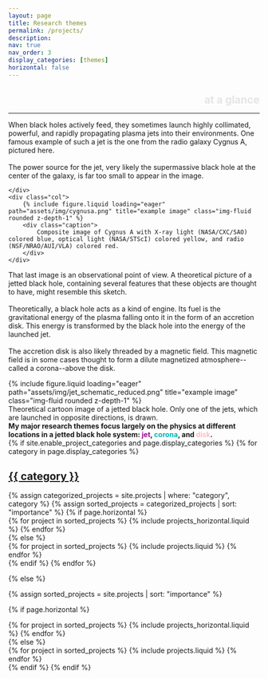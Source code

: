 ```yaml
---
layout: page
title: Research themes
permalink: /projects/
description: 
nav: true
nav_order: 3
display_categories: [themes]
horizontal: false
---
```


<div style="width: 100%; text-align: right; margin-bottom: 0;">
<h2>
<font color="#E5E5E5">at a glance</font>
</h2>
</div>
<hr style="margin-top: -4px;">

<div class="row align-items-center">
    <div class="col-6">
        <p>When black holes actively feed, they sometimes launch highly collimated, powerful, and rapidly propagating plasma jets into their environments. One famous example of such a jet is the one from the radio galaxy Cygnus A, pictured here.
        <br>
        <br>
        The power source for the jet, very likely the supermassive black hole at the center of the galaxy, is far too small to appear in the image.</p>

    </div>
    <div class="col">
        {% include figure.liquid loading="eager" path="assets/img/cygnusa.png" title="example image" class="img-fluid rounded z-depth-1" %}
        <div class="caption">
            Composite image of Cygnus A with X-ray light (NASA/CXC/SAO) colored blue, optical light (NASA/STScI) colored yellow, and radio (NSF/NRAO/AUI/VLA) colored red.
        </div>
    </div>
</div>

<div class="row align-items-center">
    <div class="col-6">
        <p>That last image is an observational point of view. A theoretical picture of a jetted black hole, containing several features that these objects are thought to have, might resemble this sketch.
        <br>
        <br>
            Theoretically, a black hole acts as a kind of engine. Its fuel is the gravitational energy of the plasma falling onto it in the form of an accretion disk. This energy is transformed by the black hole into the energy of the launched jet.
        <br>
        <br>
            The accretion disk is also likely threaded by a magnetic field. This magnetic field is in some cases thought to form a dilute magnetized atmosphere--called a corona--above the disk. </p>
    </div>
    <div class="col">
        {% include figure.liquid loading="eager" path="assets/img/jet_schematic_reduced.png" title="example image" class="img-fluid rounded z-depth-1" %}
        <div class="caption">
            Theoretical cartoon image of a jetted black hole. Only one of the jets, which are launched in opposite directions, is drawn.
        </div>
    </div>
</div>

<div class="row justify-content-center">
<strong>My major research themes focus largely on the physics at different locations in a jetted black hole system: <font color="#980098">jet</font>, <font color="#00B4B4">corona</font>, and <font color="#FFBFBF">disk</font>.</strong>
</div>

<!-- pages/projects.md -->
<div class="projects">
{% if site.enable_project_categories and page.display_categories %}
  <!-- Display categorized projects -->
  {% for category in page.display_categories %}
  <a id="{{ category }}" href=".#{{ category }}">
    <h2 class="category">{{ category }}</h2>
  </a>
  {% assign categorized_projects = site.projects | where: "category", category %}
  {% assign sorted_projects = categorized_projects | sort: "importance" %}
  <!-- Generate cards for each project -->
  {% if page.horizontal %}
  <div class="container">
    <div class="row row-cols-1 row-cols-md-2">
    {% for project in sorted_projects %}
      {% include projects_horizontal.liquid %}
    {% endfor %}
    </div>
  </div>
  {% else %}
  <div class="row row-cols-1 row-cols-md-3">
    {% for project in sorted_projects %}
      {% include projects.liquid %}
    {% endfor %}
  </div>
  {% endif %}
  {% endfor %}

{% else %}

<!-- Display projects without categories -->

{% assign sorted_projects = site.projects | sort: "importance" %}

  <!-- Generate cards for each project -->

{% if page.horizontal %}

  <div class="container">
    <div class="row row-cols-1 row-cols-md-2">
    {% for project in sorted_projects %}
      {% include projects_horizontal.liquid %}
    {% endfor %}
    </div>
  </div>
  {% else %}
  <div class="row row-cols-1 row-cols-md-3">
    {% for project in sorted_projects %}
      {% include projects.liquid %}
    {% endfor %}
  </div>
  {% endif %}
{% endif %}
</div>
